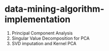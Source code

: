 # data-mining-algorithm-implementation
1. Principal Component Analysis
2. Singular Value Decomposition for PCA
3. SVD imputation and Kernel PCA
